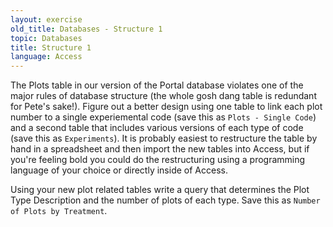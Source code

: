 ```yaml
---
layout: exercise
old_title: Databases - Structure 1
topic: Databases
title: Structure 1
language: Access
---
```


The Plots table in our version of the Portal database violates one of
the major rules of database structure (the whole gosh dang table is
redundant for Pete's sake!). Figure out a better design using one table
to link each plot number to a single experiemental code (save this as
`Plots - Single Code`) and a second table that includes various
versions of each type of code (save this as `Experiments`). It is
probably easiest to restructure the table by hand in a spreadsheet and
then import the new tables into Access, but if you're feeling bold you
could do the restructuring using a programming language of your choice or
directly inside of Access.

Using your new plot related tables write a query that determines the
Plot Type Description and the number of plots of each type. Save this as
`Number of Plots by Treatment`.
